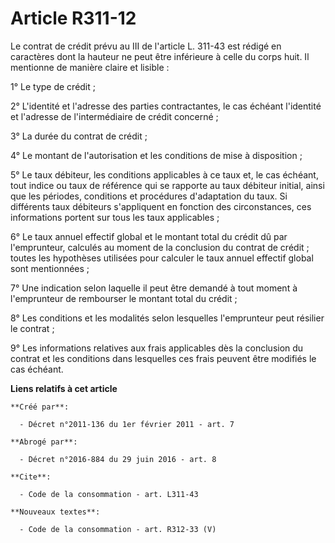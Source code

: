 # Article R311-12

Le contrat de crédit prévu au III de l'article L. 311-43 est rédigé en caractères dont la hauteur ne peut être inférieure à
celle du corps huit. Il mentionne de manière claire et lisible : 

1° Le type de crédit ; 

2° L'identité et l'adresse des parties contractantes, le cas échéant l'identité et l'adresse de l'intermédiaire de crédit
concerné ; 

3° La durée du contrat de crédit ; 

4° Le montant de l'autorisation et les conditions de mise à disposition ; 

5° Le taux débiteur, les conditions applicables à ce taux et, le cas échéant, tout indice ou taux de référence qui se
rapporte au taux débiteur initial, ainsi que les périodes, conditions et procédures d'adaptation du taux. Si différents taux
débiteurs s'appliquent en fonction des circonstances, ces informations portent sur tous les taux applicables ; 

6° Le taux annuel effectif global et le montant total du crédit dû par l'emprunteur, calculés au moment de la conclusion du
contrat de crédit ; toutes les hypothèses utilisées pour calculer le taux annuel effectif global sont mentionnées ; 

7° Une indication selon laquelle il peut être demandé à tout moment à l'emprunteur de rembourser le montant total du
crédit ; 

8° Les conditions et les modalités selon lesquelles l'emprunteur peut résilier le contrat ; 

9° Les informations relatives aux frais applicables dès la conclusion du contrat et les conditions dans lesquelles ces frais
peuvent être modifiés le cas échéant.

**Liens relatifs à cet article**

	**Créé par**:

	  - Décret n°2011-136 du 1er février 2011 - art. 7

	**Abrogé par**:

	  - Décret n°2016-884 du 29 juin 2016 - art. 8

	**Cite**:

	  - Code de la consommation - art. L311-43

	**Nouveaux textes**:

	  - Code de la consommation - art. R312-33 (V)
